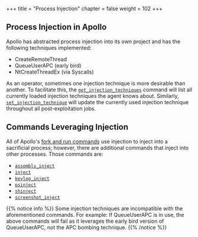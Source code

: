 +++
title = "Process Injection"
chapter = false
weight = 102
+++

## Process Injection in Apollo

Apollo has abstracted process injection into its own project and has the following techniques implemented:
- CreateRemoteThread
- QueueUserAPC (early bird)
- NtCreateThreadEx (via Syscalls)

As an operator, sometimes one injection technique is more desirable than another. To facilitate this, the [`get_injection_techniques`](/agents/apollo/commands/get_injection_techniques) command will list all currently loaded injection techniques the agent knows about. Similarly, [`set_injection_technique`](/agents/apollo/commands/set_injection_technique) will update the currently used injection technique throughout all post-exploitation jobs.

## Commands Leveraging Injection

All of Apollo's [fork and run commands](/agents/apollo/opsec/forkandrun/) use injection to inject into a sacrificial process; however, there are additional commands that inject into other processes. Those commands are:

- [`assembly_inject`](/agents/apollo/commands/assembly_inject/)
- [`inject`](/agents/apollo/commands/inject/)
- [`keylog_inject`](/agents/apollo/commands/keylog/)
- [`psinject`](/agents/apollo/commands/psinject/)
- [`shinject`](/agents/apollo/commands/shinject/)
- [`screenshot_inject`](/agents/apollo/commands/screenshot_inject)

{{% notice info %}}
Some injection techniques are incompatible with the aforementioned commands. For example: If QueueUserAPC is in use, the above commands will fail as it leverages the early bird version of QueueUserAPC, not the APC bombing technique. 
{{% /notice %}}